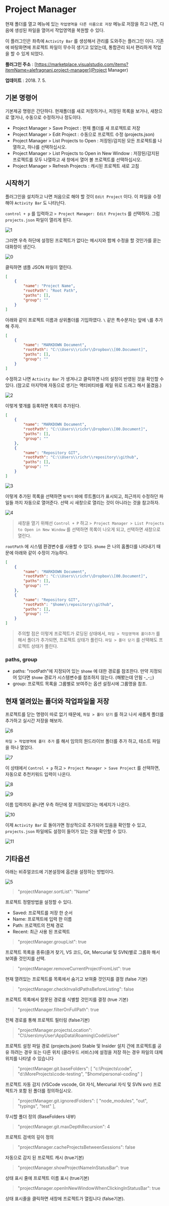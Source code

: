 # Project Manager

현재 폴더를 열고 메뉴에 있는 `작업영역을 다른 이름으로 저장` 메뉴로 저장을 하고 나면, 다음에 생성된 파일을 열어서 작업영역을 복원할 수 있다. 

이 플러그인은 좌측에 `Activity Bar` 를 생성해서 관리를 도와주는 플러그인 이다. 기존에 바탕화면에 프로젝트 파일이 무수히 생기고 있었는데, 통합관리 되서 편리하게 작업을 할 수 있게 되었다.

**플러그인 주소** : [https://marketplace.visualstudio.com/items?itemName=alefragnani.project-manager](Project Manager)

**업데이트** : 	2018. 7. 5.

## 기본 명령어

기본제공 명령은 간단하다. 현재폴더를 새로 저장하거나, 저장된 목록을 보거나, 새창으로 열거나, 수동으로 수정하거나 정도이다.

- Project Manager > Save Project : 현재 폴더를 새 프로젝트로 저장
- Project Manager > Edit Project : 수동으로 프로젝트 수정 (projects.json)
- Project Manager > List Projects to Open : 저장된/감지된 모든 프로젝트를 나열하고, 하나를 선택하십시오.
- Project Manager > List Projects to Open in New Window : 저장된/감지된 프로젝트를 모두 나열하고 새 창에서 열어 볼 프로젝트를 선택하십시오.
- Project Manager > Refresh Projects : 캐시된 프로젝트 새로 고침

## 시작하기

플러그인을 설치하고 나면 처음으로 해야 할 것이 `Edit Project` 이다. 이 파일을 수정해야 `Activity Bar` 도 나타난다.

`control + p` 를 입력하고 `> Project Manager: Edit Projects` 를 선택하자. 그럼 `projects.json` 파일이 열리게 된다.
![1](https://lh3.googleusercontent.com/-BjvJDlP8lWo/W5T9XnQcRdI/AAAAAAAAUxc/NUwhuGe-7O0GZjFx4cq3tZCD6VTIpjLYQCHMYCw/I/1.gif)

그러면 우측 하단에 설정된 프로젝트가 없다는 메시지와 함께 수정을 할 것인가를 묻는 대화창이 생긴다. 
![0](https://lh3.googleusercontent.com/-1fNwuyruiBw/W5T6_saKKnI/AAAAAAAAUwE/425dXvcoZucaWXlGm4dyvct-mNaE6z5NACHMYCw/I/0.gif)

클릭하면 샘플 JSON 파일이 열린다.

```json
[
	{
		"name": "Project Name",
		"rootPath": "Root Path",
		"paths": [],
		"group": ""
	}
]
```

아래와 같이 프로젝트 이름과 상위폴더를 기입하였다. `\` 같은 특수문자는 앞에 `\`를 추가해 주자.

```json
[
	{
		"name": "MARKDOWN Document",
		"rootPath": "C:\\Users\\richr\\Dropbox\\[00.Document]",
		"paths": [],
		"group": ""
	}
]
```

수정하고 나면 `Activity Bar` 가 생겨나고 클릭하면 나의 설정이 반영된 것을 확인할 수 있다.
(참고로 마지막에 자동으로 생기는 액티비티바를 제일 위로 드래그 해서 옮겼음.)
![2](https://lh3.googleusercontent.com/-UElseyF7bT8/W5T7ESniL6I/AAAAAAAAUwI/q2GkRilVMNozBd6MMAcwlJw8MzzLY-3OACHMYCw/I/2.gif)

이렇게 몇개를 등록하면 목록이 추가된다.

```json
[
	{
		"name": "MARKDOWN Document",
		"rootPath": "C:\\Users\\richr\\Dropbox\\[00.Document]",
		"paths": [],
		"group": ""
	},
	{
		"name": "Repository GIT",
		"rootPath": "C:\\Users\\richr\\repository\\github",
		"paths": [],
		"group": ""
	}
]
```
![3](https://lh3.googleusercontent.com/-2ITDr5NLDMI/W5T7IQwjM5I/AAAAAAAAUwM/7yowJTEB-S02TEJFRN_yX2vDGy16KbPWwCHMYCw/I/3.gif)

이렇게 추가된 목록을 선택하면 `탐색기` 바에 루트폴더가 표시되고, 최근까지 수정하던 파일들 까지 자동으로 열어준다. 선택 시 새창으로 열리는 것이 아니라는 것을 참고하자.
![4](https://lh3.googleusercontent.com/-tMb8QWuFQNc/W5T7LiK2NsI/AAAAAAAAUwQ/yBNl3Y3HOBk9OtJJAShebB3_C6rlKZ-DACHMYCw/I/4.gif)

> 새창을 열기 위해선 `Control + P` 하고 `> Project Manager > List Projects to Open in New Window` 를 선택하면 목록이 나오게 되고, 선택하면 새창으로 열린다.

`rootPath` 에 시스템 환경변수를 사용할 수 있다. `$home` 은 나의 홈폴더를 나타내기 때문에 아래와 같이 수정이 가능하다.

```json
[
	{
		"name": "MARKDOWN Document",
		"rootPath": "C:\\Users\\richr\\Dropbox\\[00.Document]",
		"paths": [],
		"group": ""
	},
	{
		"name": "Repository GIT",
		"rootPath": "$home\\repository\\github",
		"paths": [],
		"group": ""
	}
]
```

> 주의할 점은 이렇게 프로젝트가 로딩된 상태에서, `파일 > 작업영역에 폴더추가` 를 해서 폴더가 추가되면, 프로젝트 상태가 풀린다.
> `파일 > 폴더 닫기` 를 선택해도 프로젝트 상태가 풀린다.

### paths, group

- paths: "rootPath"에 지정되어 있는 `$home` 에 대한 경로를 참조한다. 만약 지정되어 있다면 `$home` 경로가 시스템변수를 참조하지 않는다. (해봤는데 안됨 -_-;;)
- group: 프로젝트 목록을 그룹별로 보여주는 옵션 설정시에 그룹명을 참조.

## 현재 열려있는 폴더와 작업파일을 저장

프로젝트를 닫는 명령이 따로 없기 때문에, `파일 > 폴더 닫기` 를 하고 나서 새롭게 폴더를 추가하고 실시간 저장을 해보자.
![6](https://lh3.googleusercontent.com/-WTvjAcZ1irg/W5T7QfY3GHI/AAAAAAAAUwU/CQlakHB_wHoDCaZvALwcFZNa26NsOUdlwCHMYCw/I/6.gif)

`파일 > 작업영역에 폴더 추가` 를 해서 임의의 원드라이브 폴더를 추가 하고, 테스트 파일을 하나 열었다.
![7](https://lh3.googleusercontent.com/-0kUPmyR7wV4/W5T7TvwUDFI/AAAAAAAAUwY/_N99FSH4DLYFhA0Zwu5MRwnbHk70xRiIACHMYCw/I/7.gif)

이 상태에서 `Control + p` 하고 `> Project Manager > Save Project` 를 선택하면, 자동으로 추천키워드 입력이 나온다.
![8](https://lh3.googleusercontent.com/-6FUhemXDzP0/W5T7XMxRDzI/AAAAAAAAUwg/ePJAekA-DmAMDEXvWrWu1QWNuh7UzC6EACHMYCw/I/8.gif)
![9](https://lh3.googleusercontent.com/-WAAo91Ecl8A/W5T7b--tl1I/AAAAAAAAUws/po-WQe8_oBEBnHGxPxwpZrDccBofGpWjACHMYCw/I/9.gif)

이름 입력까지 끝나면 우측 하단에 잘 저장되었다는 메세지가 나온다.
![10](https://lh3.googleusercontent.com/-Ib9cKdRZXpE/W5T7fHHKhYI/AAAAAAAAUww/0cIKT31ZqJYZzI0MPUax1xCxyQ0En6N3gCHMYCw/I/10.gif)

이제 `Activity Bar` 로 돌아가면 정상적으로 추가되어 있음을 확인할 수 있고, `projects.json` 파일에도 설정이 들어가 있는 것을 확인할 수 있다.
 
 ![11](https://lh3.googleusercontent.com/-_eUDDElW_4E/W5T7iQZG6SI/AAAAAAAAUw0/E4Pg7BHtmvo0oe5RN4TOHv5mc1GRRukdgCHMYCw/I/11.gif)

## 기타옵션

아래는 비쥬얼코드에 기본설정에 옵션을 설정하는 방법이다.
![5](https://lh3.googleusercontent.com/-YqLeGwX2tMA/W5T7p9Ola8I/AAAAAAAAUxA/Z8IJcmGr1lI0IPiXh_OH2FFo4sZjBFbpgCHMYCw/I/5.gif)

> "projectManager.sortList": "Name"

프로젝트 정렬방법을 설정할 수 있다.

- Saved: 프로젝트를 저장 한 순서
- Name: 프로젝트에 입력 한 이름
- Path: 프로젝트의 전체 경로
- Recent: 최근 사용 된 프로젝트


> "projectManager.groupList": true

프로젝트 목록을 종류(즐겨 찾기, VS 코드, Git, Mercurial 및 SVN)별로 그룹화 해서 보여줄 것인지를 선택.


> "projectManager.removeCurrentProjectFromList": true

현재 열려있는 프로젝트를 목록에서 숨기고 보여줄 것인지를 결정 (false 기본)


> "projectManager.checkInvalidPathsBeforeListing": false

프로젝트 목록에서 잘못된 경로를 식별할 것인지를 결정 (true 기본)


> "projectManager.filterOnFullPath": true    

전체 경로를 통해 프로젝트 필터링 (false기본)


> "projectManager.projectsLocation": "C\\Users\\myUser\\AppData\\Roaming\\Code\\User"

프로젝트 설정 파일 경로 (projects.json)
Stable 및 Insider 설치 간에 프로젝트를 공유 하려는 경우 또는 다른 위치 (클라우드 서비스)에 설정을 저장 하는 경우 파일의 대체 위치를 나타낼 수 있습니다


> "projectManager.git.baseFolders": [
>	"c:\\Projects\\code",
>	"d:\\MoreProjects\\code-testing",
>	"$home\\personal-coding"
> ]

프로젝트 자동 감지 (VSCode vscode, Git 자식, Mercurial 자식 및 SVN svn)
프로젝트가 포함 된 폴더를 정의하십시오.


> "projectManager.git.ignoredFolders": [
> 	"node_modules", 
> 	"out", 
> 	"typings", 
> 	"test"
> ],

무시할 폴더 정의 (BaseFolders 내부)


> "projectManager.git.maxDepthRecursion": 4

프로젝트 검색의 깊이 정의


> "projectManager.cacheProjectsBetweenSessions": false

자동으로 감지 된 프로젝트 캐시 (true기본)


> "projectManager.showProjectNameInStatusBar": true

상태 표시 줄에 프로젝트 이름 표시 (true기본)


> "projectManager.openInNewWindowWhenClickingInStatusBar": true

상태 표시줄을 클릭하면 새창에 프로젝트가 열립니다 (false기본).


